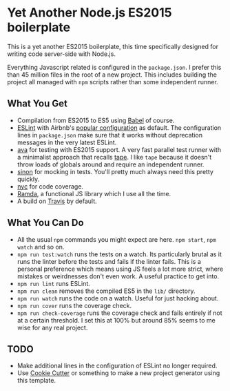 # Yet Another Node.js ES2015 boilerplate

This is a yet another ES2015 boilerplate, this time specifically designed for writing code server-side with Node.js.

Everything Javascript related is configured in the `package.json`. I prefer this than 45 million files in the root of a new project. This includes building the project all managed with `npm` scripts rather than some independent runner.

## What You Get

- Compilation from ES2015 to ES5 using [Babel](https://babeljs.io/) of course.
- [ESLint](http://eslint.org/) with Airbnb's [popular configuration](https://github.com/airbnb/javascript/tree/master/packages/eslint-config-airbnb) as default. The configuration lines in `package.json` make sure that it works without deprecation messages in the very latest ESLint.
- [ava](https://github.com/sindresorhus/ava) for testing with ES2015 support. A very fast parallel test runner with a minimalist approach that recalls [tape](https://github.com/substack/tape). I like `tape` because it doesn't throw loads of globals around and require an independent runner.
- [sinon](https://github.com/sinonjs/sinon) for mocking in tests. You'll pretty much always need this pretty quickly.
- [nyc](https://github.com/bcoe/nyc) for code coverage.
- [Ramda](http://ramdajs.com/), a functional JS library which I use all the time.
- A build on [Travis](https://travis-ci.org/) by default.

## What You Can Do

- All the usual `npm` commands you might expect are here. `npm start`, `npm watch` and so on.
- `npm run test:watch` runs the tests on a watch. Its particularly brutal as it runs the linter before the tests and fails if the linter fails. This is a personal preference which means using JS feels a lot more strict, where mistakes or weirdnesses don't even work. A useful practice to get into.
- `npm run lint` runs ESLint.
- `npm run clean` removes the compiled ES5 in the `lib/` directory.
- `npm run watch` runs the code on a watch. Useful for just hacking about.
- `npm run cover` runs the coverage check.
- `npm run check-coverage` runs the coverage check and fails entirely if not at a certain threshold. I set this at 100% but around 85% seems to me wise for any real project.

## TODO

- Make additional lines in the configuration of ESLint no longer required.
- Use [Cookie Cutter](https://github.com/audreyr/cookiecutter) or something to make a new project generator using this template.
